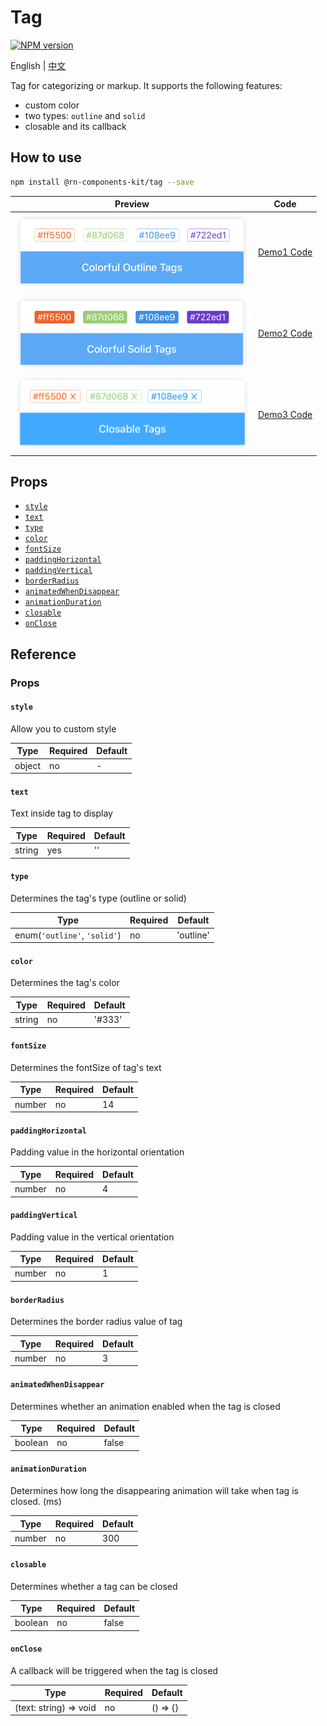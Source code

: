# Tag

[![NPM version](https://img.shields.io/npm/v/@rn-components-kit/tag.svg)](https://www.npmjs.com/package/@rn-components-kit/tag)

English | [中文](./README.zh-CN.md)

Tag for categorizing or markup. It supports the following features:

- custom color
- two types: `outline` and `solid`
- closable and its callback

## How to use

```bash
npm install @rn-components-kit/tag --save
```

|Preview|Code|
|------------|:---------:|
|<img width="375" src="./preview/colorful-outline-tags.png"/>|[Demo1 Code](./demos/Demo1.js)|
|<img width="375" src="./preview/colorful-solid-tags.png"/>|[Demo2 Code](./demos/Demo2.js)|
|<img width="375" src="./preview/closable-tags.gif"/>|[Demo3 Code](./demos/Demo3.js)|

## Props

- [`style`](#style)
- [`text`](#text)
- [`type`](#type)
- [`color`](#color)
- [`fontSize`](#fontSize)
- [`paddingHorizontal`](#paddingHorizontal)
- [`paddingVertical`](#paddingVertical)
- [`borderRadius`](#borderRadius)
- [`animatedWhenDisappear`](#animatedWhenDisappear)
- [`animationDuration`](#animationDuration)
- [`closable`](#closable)
- [`onClose`](#onClose)

## Reference

### Props

#### `style`

Allow you to custom style

|Type|Required|Default|
|----|--------|-------|
|object|no|-|

#### `text`

Text inside tag to display

|Type|Required|Default|
|----|--------|-------|
|string|yes|''|

#### `type`

Determines the tag's type (outline or solid)

|Type|Required|Default|
|----|--------|-------|
|enum(`'outline'`, `'solid'`)|no|'outline'|

#### `color`

Determines the tag's color

|Type|Required|Default|
|----|--------|-------|
|string|no|'#333'|

#### `fontSize`

Determines the fontSize of tag's text

|Type|Required|Default|
|----|--------|-------|
|number|no|14|

#### `paddingHorizontal`

Padding value in the horizontal orientation

|Type|Required|Default|
|----|--------|-------|
|number|no|4|

#### `paddingVertical`

Padding value in the vertical orientation

|Type|Required|Default|
|----|--------|-------|
|number|no|1|

#### `borderRadius`

Determines the border radius value of tag

|Type|Required|Default|
|----|--------|-------|
|number|no|3|

#### `animatedWhenDisappear`

Determines whether an animation enabled when the tag is closed

|Type|Required|Default|
|----|--------|-------|
|boolean|no|false|

#### `animationDuration`

Determines how long the disappearing animation will take when tag is closed. (ms)

|Type|Required|Default|
|----|--------|-------|
|number|no|300|

#### `closable`

Determines whether a tag can be closed

|Type|Required|Default|
|----|--------|-------|
|boolean|no|false|

#### `onClose`

A callback will be triggered when the tag is closed

|Type|Required|Default|
|----|--------|-------|
|(text: string) => void|no|() => {}|
